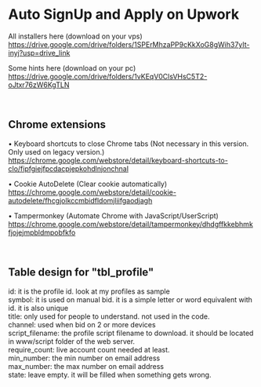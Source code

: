 # Auto SignUp and Apply on Upwork


All installers here (download on your vps)
<br>
https://drive.google.com/drive/folders/1SPErMhzaPP9cKkXoG8gWih37yIt-inyj?usp=drive_link

Some hints here (download on your pc)
<br>
https://drive.google.com/drive/folders/1vKEqV0ClsVHsC5T2-oJtxr76zW6KgTLN

 
<br>

## Chrome extensions

• Keyboard shortcuts to close Chrome tabs (Not necessary in this version. Only used on legacy version.)
<br>
https://chrome.google.com/webstore/detail/keyboard-shortcuts-to-clo/fipfgiejfpcdacpjepkohdlnjonchnal


• Cookie AutoDelete (Clear cookie automatically)
<br>
https://chrome.google.com/webstore/detail/cookie-autodelete/fhcgjolkccmbidfldomjliifgaodjagh


• Tampermonkey (Automate Chrome with JavaScript/UserScript)
<br>
https://chrome.google.com/webstore/detail/tampermonkey/dhdgffkkebhmkfjojejmpbldmpobfkfo


<br>

## Table design for "tbl_profile"

id: it is the profile id. look at my profiles as sample
<br>
symbol: it is used on manual bid. it is a simple letter or word equivalent with id. it is also unique
<br>
title: only used for people to understand. not used in the code.
<br>
channel: used when bid on 2 or more devices
<br>
script_filename: the profile script filename to download. it should be located in www/script folder of the web server.
<br>
require_count: live account count needed at least.
<br>
min_number: the min number on email address
<br>
max_number: the max number on email address
<br>
state: leave empty. it will be filled when something gets wrong.

